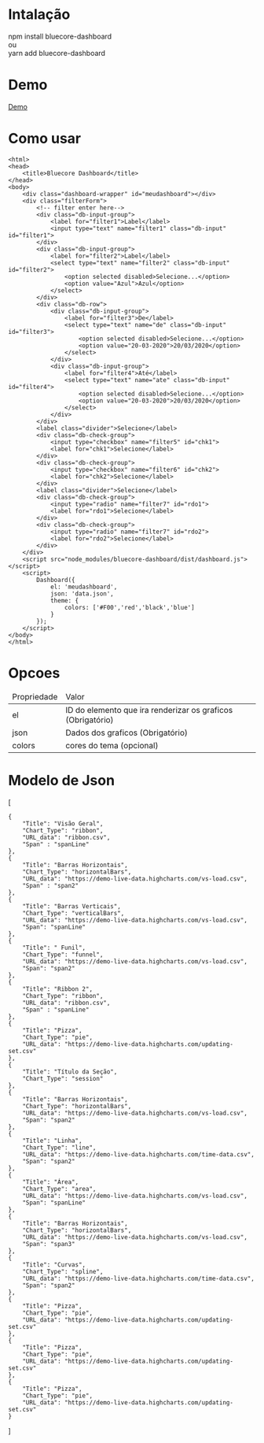 # Intalação

npm install bluecore-dashboard<br>
ou<br>
yarn add bluecore-dashboard<br>

# Demo

<a href="http://design-bluecore.azurewebsites.net/dashboard_DIN/">Demo</a>

# Como usar

    <html>
    <head>
        <title>Bluecore Dashboard</title>
    </head>
    <body>
        <div class="dashboard-wrapper" id="meudashboard"></div>
        <div class="filterForm">
            <!-- filter enter here-->
            <div class="db-input-group">
                <label for="filter1">Label</label>
                <input type="text" name="filter1" class="db-input" id="filter1">
            </div>
            <div class="db-input-group">
                <label for="filter2">Label</label>
                <select type="text" name="filter2" class="db-input" id="filter2">
                    <option selected disabled>Selecione...</option>
                    <option value="Azul">Azul</option>
                </select>
            </div>
            <div class="db-row">
                <div class="db-input-group">
                    <label for="filter3">De</label>
                    <select type="text" name="de" class="db-input" id="filter3">
                        <option selected disabled>Selecione...</option>
                        <option value="20-03-2020">20/03/2020</option>
                    </select>
                </div>
                <div class="db-input-group">
                    <label for="filter4">Até</label>
                    <select type="text" name="ate" class="db-input" id="filter4">
                        <option selected disabled>Selecione...</option>
                        <option value="20-03-2020">20/03/2020</option>
                    </select>
                </div>
            </div>
            <label class="divider">Selecione</label>
            <div class="db-check-group">
                <input type="checkbox" name="filter5" id="chk1">
                <label for="chk1">Selecione</label>
            </div>
            <div class="db-check-group">
                <input type="checkbox" name="filter6" id="chk2">
                <label for="chk2">Selecione</label>
            </div>
            <label class="divider">Selecione</label>
            <div class="db-check-group">
                <input type="radio" name="filter7" id="rdo1">
                <label for="rdo1">Selecione</label>
            </div>
            <div class="db-check-group">
                <input type="radio" name="filter7" id="rdo2">
                <label for="rdo2">Selecione</label>
            </div>
        </div>
        <script src="node_modules/bluecore-dashboard/dist/dashboard.js"></script>
        <script>
            Dashboard({
                el: 'meudashboard',
                json: 'data.json',
                theme: {
                    colors: ['#F00','red','black','blue']
                }
            });
        </script>
    </body>
    </html>

# Opcoes

<table>
<thead>
<tr>
    <td>Propriedade</td>
    <td>Valor</td>
</tr>
</thead>
<tbody>
<tr>
    <td>el</td>
    <td>ID do elemento que ira renderizar os graficos (Obrigatório)</td>
</tr>
<tr>
    <td>json</td>
    <td>Dados dos graficos (Obrigatório)</td>
</tr>
<tr>
    <td>colors</td>
    <td>cores do tema (opcional)</td>
</tr>
</tbody>
</table>

# Modelo de Json
[
    
    {
        "Title": "Visão Geral",
        "Chart_Type": "ribbon",
        "URL_data": "ribbon.csv",
        "Span" : "spanLine"
    },
    {
        "Title": "Barras Horizontais",
        "Chart_Type": "horizontalBars",
        "URL_data": "https://demo-live-data.highcharts.com/vs-load.csv",
        "Span" : "span2"
    },
    {
        "Title": "Barras Verticais",
        "Chart_Type": "verticalBars",
        "URL_data": "https://demo-live-data.highcharts.com/vs-load.csv",
        "Span": "spanLine"
    },
    {
        "Title": " Funil",
        "Chart_Type": "funnel",
        "URL_data": "https://demo-live-data.highcharts.com/vs-load.csv",
        "Span": "span2"
    },
    {
        "Title": "Ribbon 2",
        "Chart_Type": "ribbon",
        "URL_data": "ribbon.csv",
        "Span" : "spanLine"
    },
    {
        "Title": "Pizza",
        "Chart_Type": "pie",
        "URL_data": "https://demo-live-data.highcharts.com/updating-set.csv"
    },
    {
        "Title": "Título da Seção",
        "Chart_Type": "session"
    },
    {
        "Title": "Barras Horizontais",
        "Chart_Type": "horizontalBars",
        "URL_data": "https://demo-live-data.highcharts.com/vs-load.csv",
        "Span": "span2"
    },
    {
        "Title": "Linha",
        "Chart_Type": "line",
        "URL_data": "https://demo-live-data.highcharts.com/time-data.csv",
        "Span": "span2"
    },
    {
        "Title": "Área",
        "Chart_Type": "area",
        "URL_data": "https://demo-live-data.highcharts.com/vs-load.csv",
        "Span": "spanLine"
    },
    {
        "Title": "Barras Horizontais",
        "Chart_Type": "horizontalBars",
        "URL_data": "https://demo-live-data.highcharts.com/vs-load.csv",
        "Span": "span3"
    },
    {
        "Title": "Curvas",
        "Chart_Type": "spline",
        "URL_data": "https://demo-live-data.highcharts.com/time-data.csv",
        "Span": "span2"
    },
    {
        "Title": "Pizza",
        "Chart_Type": "pie",
        "URL_data": "https://demo-live-data.highcharts.com/updating-set.csv"
    },
    {
        "Title": "Pizza",
        "Chart_Type": "pie",
        "URL_data": "https://demo-live-data.highcharts.com/updating-set.csv"
    },
    {
        "Title": "Pizza",
        "Chart_Type": "pie",
        "URL_data": "https://demo-live-data.highcharts.com/updating-set.csv"
    }
]